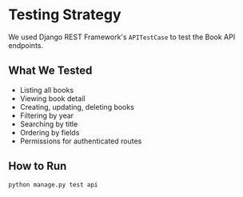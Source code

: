 # Testing Strategy

We used Django REST Framework's `APITestCase` to test the Book API endpoints.

## What We Tested
- Listing all books
- Viewing book detail
- Creating, updating, deleting books
- Filtering by year
- Searching by title
- Ordering by fields
- Permissions for authenticated routes

## How to Run
```bash
python manage.py test api
